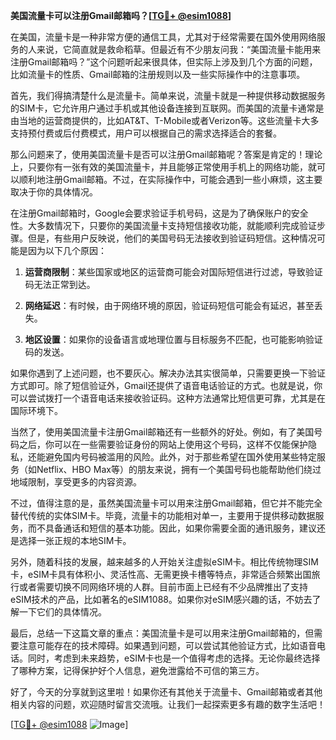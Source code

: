 **美国流量卡可以注册Gmail邮箱吗？[[TG💪+ @esim1088](https://t.me/s/esim1088)]**

在美国，流量卡是一种非常方便的通信工具，尤其对于经常需要在国外使用网络服务的人来说，它简直就是救命稻草。但最近有不少朋友问我：“美国流量卡能用来注册Gmail邮箱吗？”这个问题听起来很具体，但实际上涉及到几个方面的问题，比如流量卡的性质、Gmail邮箱的注册规则以及一些实际操作中的注意事项。

首先，我们得搞清楚什么是流量卡。简单来说，流量卡就是一种提供移动数据服务的SIM卡，它允许用户通过手机或其他设备连接到互联网。而美国的流量卡通常是由当地的运营商提供的，比如AT&T、T-Mobile或者Verizon等。这些流量卡大多支持预付费或后付费模式，用户可以根据自己的需求选择适合的套餐。

那么问题来了，使用美国流量卡是否可以注册Gmail邮箱呢？答案是肯定的！理论上，只要你有一张有效的美国流量卡，并且能够正常使用手机上的网络功能，就可以顺利地注册Gmail邮箱。不过，在实际操作中，可能会遇到一些小麻烦，这主要取决于你的具体情况。

在注册Gmail邮箱时，Google会要求验证手机号码，这是为了确保账户的安全性。大多数情况下，只要你的美国流量卡支持短信接收功能，就能顺利完成验证步骤。但是，有些用户反映说，他们的美国号码无法接收到验证码短信。这种情况可能是因为以下几个原因：

1. **运营商限制**：某些国家或地区的运营商可能会对国际短信进行过滤，导致验证码无法正常到达。
   
2. **网络延迟**：有时候，由于网络环境的原因，验证码短信可能会有延迟，甚至丢失。
   
3. **地区设置**：如果你的设备语言或地理位置与目标服务不匹配，也可能影响验证码的发送。

如果你遇到了上述问题，也不要灰心。解决办法其实很简单，只需要更换一下验证方式即可。除了短信验证外，Gmail还提供了语音电话验证的方式。也就是说，你可以尝试拨打一个语音电话来接收验证码。这种方法通常比短信更可靠，尤其是在国际环境下。

当然了，使用美国流量卡注册Gmail邮箱还有一些额外的好处。例如，有了美国号码之后，你可以在一些需要验证身份的网站上使用这个号码，这样不仅能保护隐私，还能避免国内号码被滥用的风险。此外，对于那些希望在国外使用某些特定服务（如Netflix、HBO Max等）的朋友来说，拥有一个美国号码也能帮助他们绕过地域限制，享受更多的内容资源。

不过，值得注意的是，虽然美国流量卡可以用来注册Gmail邮箱，但它并不能完全替代传统的实体SIM卡。毕竟，流量卡的功能相对单一，主要用于提供移动数据服务，而不具备通话和短信的基本功能。因此，如果你需要全面的通讯服务，建议还是选择一张正规的本地SIM卡。

另外，随着科技的发展，越来越多的人开始关注虚拟eSIM卡。相比传统物理SIM卡，eSIM卡具有体积小、灵活性高、无需更换卡槽等特点，非常适合频繁出国旅行或者需要切换不同网络环境的人群。目前市面上已经有不少品牌推出了支持eSIM技术的产品，比如著名的eSIM1088。如果你对eSIM感兴趣的话，不妨去了解一下它们的具体情况。

最后，总结一下这篇文章的重点：美国流量卡是可以用来注册Gmail邮箱的，但需要注意可能存在的技术障碍。如果遇到问题，可以尝试其他验证方式，比如语音电话。同时，考虑到未来趋势，eSIM卡也是一个值得考虑的选择。无论你最终选择了哪种方案，记得保护好个人信息，避免泄露给不可信的第三方。

好了，今天的分享就到这里啦！如果你还有其他关于流量卡、Gmail邮箱或者其他相关内容的问题，欢迎随时留言交流哦。让我们一起探索更多有趣的数字生活吧！

[[TG💪+ @esim1088](https://t.me/s/esim1088) ![Image](https://i.postimg.cc/4NQfJmqS/Snipaste-2025-05-13-00-14-12.png)]